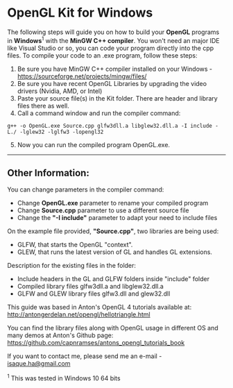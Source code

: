 # OpenGL Kit for Windows

The following steps will guide you on how to build your **OpenGL** programs in **Windows**<sup>1</sup> with the **MinGW C++ compiler**.
You won't need an major IDE like Visual Studio or so, you can code your program directly into the cpp files. 
To compile your code to an .exe program, follow these steps:

1. Be sure you have MinGW C++ compiler installed on your Windows - https://sourceforge.net/projects/mingw/files/
2. Be sure you have recent OpenGL Libraries by upgrading the video drivers (Nvidia, AMD, or Intel)
3. Paste your source file(s) in the Kit folder. There are header and library files there as well.
4. Call a command window and run the compiler command:
```
g++ -o OpenGL.exe Source.cpp glfw3dll.a libglew32.dll.a -I include -L./ -lglew32 -lglfw3 -lopengl32
```
5. Now you can run the compiled program OpenGL.exe.

***

## Other Information:

You can change parameters in the compiler command:
- Change **OpenGL.exe** parameter to rename your compiled program
- Change **Source.cpp** parameter to use a different source file
- Change the **"-I include"** parameter to adapt your need to include files

On the example file provided, **"Source.cpp"**, two libraries are being used: 
- GLFW, that starts the OpenGL "context".
- GLEW, that runs the latest version of GL and handles GL extensions.

Description for the existing files in the folder:
- Include headers in the GL and GLFW folders inside "include" folder
- Compiled library files glfw3dll.a and libglew32.dll.a
- GLFW and GLEW library files glfw3.dll and glew32.dll

This guide was based in Anton's OpenGL 4 tutorials available at:
http://antongerdelan.net/opengl/hellotriangle.html

You can find the library files along with OpenGL usage in different OS and many demos at Anton's Github page:
https://github.com/capnramses/antons_opengl_tutorials_book

If you want to contact me, please send me an e-mail - isaque.ha@gmail.com


<sup>1</sup>
This was tested in Windows 10 64 bits
